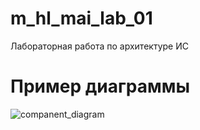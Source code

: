 # m_hl_mai_lab_01
Лабораторная работа по архитектуре ИС 

# Пример диаграммы 
![companent_diagram](http://www.plantuml.com/plantuml/proxy?cache=no&src=https://raw.githubusercontent.com/KoryakovDmitry/hl_mai_lab_01_python/main/umls/companent_diagram.iuml)
